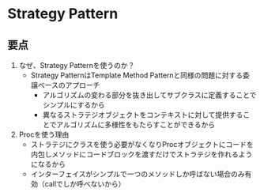 # Strategy Pattern

## 要点
1. なぜ、Strategy Patternを使うのか？
    - Strategy PatternはTemplate Method Patternと同様の問題に対する委譲ベースのアプローチ
      - アルゴリズムの変わる部分を抜き出してサブクラスに定義することでシンプルにするから
      - 異なるストラテジオブジェクトをコンテキストに対して提供することでアルゴリズムに多様性をもたらすことができるから
2. Procを使う理由
    - ストラテジにクラスを使う必要がなくなりProcオブジェクトにコードを内包しメソッドにコードブロックを渡すだけでストラテジを作れるようになるから
    - インターフェイスがシンプルで一つのメソッドしか呼ばない場合のみ有効（callでしか呼べないから）
